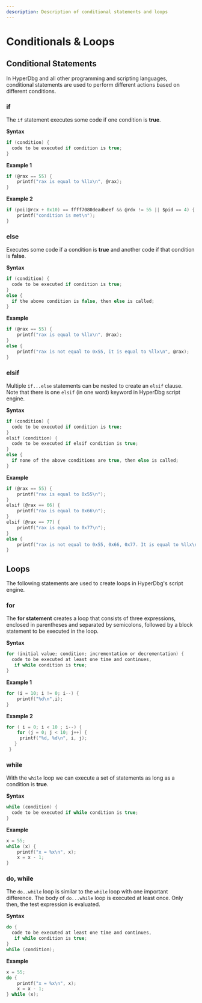 ```yaml
---
description: Description of conditional statements and loops
---
```


# Conditionals & Loops

## Conditional Statements

In HyperDbg and all other programming and scripting languages, conditional statements are used to perform different actions based on different conditions.

### if

The `if` statement executes some code if one condition is **true**.

**Syntax**

```c
if (condition) {
  code to be executed if condition is true;
}
```

**Example 1**

```c
if (@rax == 55) {
    printf("rax is equal to %llx\n", @rax);
}
```

**Example 2**

```c
if (poi(@rcx + 0x10) == ffff7080deadbeef && @rdx != 55 || $pid == 4) {
    printf("condition is met\n");
}
```

### else

Executes some code if a condition is **true** and another code if that condition is **false**.

**Syntax**

```c
if (condition) {
  code to be executed if condition is true;
}
else {
  if the above condition is false, then else is called;
}
```

**Example**

```c
if (@rax == 55) {
    printf("rax is equal to %llx\n", @rax);
}
else {
    printf("rax is not equal to 0x55, it is equal to %llx\n", @rax);
}
```

### elsif

Multiple `if...else` statements can be nested to create an `elsif` clause. Note that there is one `elsif` \(in one word\) keyword in HyperDbg script engine.

**Syntax**

```c
if (condition) {
  code to be executed if condition is true;
}
elsif (condition) {
  code to be executed if elsif condition is true;
}
else {
  if none of the above conditions are true, then else is called;
}
```

**Example**

```c
if (@rax == 55) {
    printf("rax is equal to 0x55\n");
}
elsif (@rax == 66) {
    printf("rax is equal to 0x66\n");
}
elsif (@rax == 77) {
    printf("rax is equal to 0x77\n");
}
else {
    printf("rax is not equal to 0x55, 0x66, 0x77. It is equal to %llx\n", @rax);
}
```

## Loops

The following statements are used to create loops in HyperDbg's script engine.

### for

 The **for statement** creates a loop that consists of three expressions, enclosed in parentheses and separated by semicolons, followed by a block statement to be executed in the loop.

**Syntax**

```c
for (initial value; condition; incrementation or decrementation) {
  code to be executed at least one time and continues,
   if while condition is true;
}
```

**Example 1**

```c
for (i = 10; i != 0; i--) { 
    printf("%d\n",i); 
}
```

**Example 2**

```c
for ( i = 0; i < 10 ; i--) {
    for (j = 0; j < 10; j++) {
     printf("%d, %d\n", i, j); 
   }
 }
```

### while

With the `while` loop we can execute a set of statements as long as a condition is **true**.

**Syntax**

```c
while (condition) {
  code to be executed if while condition is true;
}
```

**Example**

```c
x = 55;
while (x) {
    printf("x = %x\n", x);
    x = x - 1;
}
```

### do, while

The `do..while` loop is similar to the `while` loop with one important difference. The body of `do...while` loop is executed at least once. Only then, the test expression is evaluated.

**Syntax**

```c
do {
  code to be executed at least one time and continues,
   if while condition is true;
}
while (condition); 
```

**Example**

```c
x = 55;
do {
    printf("x = %x\n", x);
    x = x - 1;
} while (x);
```

